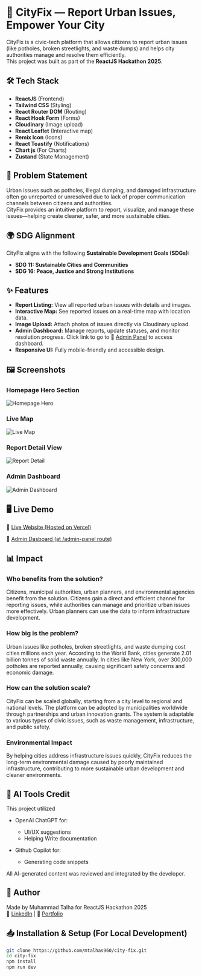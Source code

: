 # 🌆 CityFix — Report Urban Issues, Empower Your City

CityFix is a civic-tech platform that allows citizens to report urban issues (like potholes, broken streetlights, and waste dumps) and helps city authorities manage and resolve them efficiently.  
This project was built as part of the **ReactJS Hackathon 2025**.

## 🛠️ Tech Stack

- **ReactJS** (Frontend)
- **Tailwind CSS** (Styling)
- **React Router DOM** (Routing)
- **React Hook Form** (Forms)
- **Cloudinary** (Image upload)
- **React Leaflet** (Interactive map)
- **Remix Icon** (Icons)
- **React Toastify** (Notifications)
- **Chart js** (For Charts)
- **Zustand** (State Management)

## 🎯 Problem Statement

Urban issues such as potholes, illegal dumping, and damaged infrastructure often go unreported or unresolved due to lack of proper communication channels between citizens and authorities.  
CityFix provides an intuitive platform to report, visualize, and manage these issues—helping create cleaner, safer, and more sustainable cities.

## 🌍 SDG Alignment

CityFix aligns with the following **Sustainable Development Goals (SDGs):**  
- **SDG 11: Sustainable Cities and Communities**  
- **SDG 16: Peace, Justice and Strong Institutions**  

## ✨ Features

- **Report Listing:** View all reported urban issues with details and images.
- **Interactive Map:** See reported issues on a real-time map with location data.
- **Image Upload:** Attach photos of issues directly via Cloudinary upload.
- **Admin Dashboard:** Manage reports, update statuses, and monitor resolution progress. Click link to go to 🔗 [Admin Panel](https://cityfix.vercel.app/login) to access dashboard.
- **Responsive UI:** Fully mobile-friendly and accessible design.

## 🖼️ Screenshots

### Homepage Hero Section  
![Homepage Hero](https://cityfix.vercel.app/hero.png)

### Live Map  
![Live Map](https://cityfix.vercel.app/live_map.png)

### Report Detail View  
![Report Detail](https://cityfix.vercel.app/report_detail.png)

### Admin Dashboard  
![Admin Dashboard](https://cityfix.vercel.app/dashboard.png)


## 🖥️ Live Demo

🔗 [Live Website (Hosted on Vercel)](https://cityfix.vercel.app)

🔗 [Admin Dasboard (at /admin-panel route)](https://cityfix.vercel.app/admin-panel)

## 📊 Impact

### Who benefits from the solution?
Citizens, municipal authorities, urban planners, and environmental agencies benefit from the solution. Citizens gain a direct and efficient channel for reporting issues, while authorities can manage and prioritize urban issues more effectively. Urban planners can use the data to inform infrastructure development.

### How big is the problem?
Urban issues like potholes, broken streetlights, and waste dumping cost cities millions each year. According to the World Bank, cities generate 2.01 billion tonnes of solid waste annually. In cities like New York, over 300,000 potholes are reported annually, causing significant safety concerns and economic damage.

### How can the solution scale?
CityFix can be scaled globally, starting from a city level to regional and national levels. The platform can be adopted by municipalities worldwide through partnerships and urban innovation grants. The system is adaptable to various types of civic issues, such as waste management, infrastructure, and public safety.

### Environmental Impact
By helping cities address infrastructure issues quickly, CityFix reduces the long-term environmental damage caused by poorly maintained infrastructure, contributing to more sustainable urban development and cleaner environments.

## 🤖 AI Tools Credit

This project utilized

- OpenAI ChatGPT for:
    - UI/UX suggestions
    - Helping Write documentation

- Github Copilot for:
    - Generating code snippets

All AI-generated content was reviewed and integrated by the developer.

## 👤 Author

Made by Muhammad Talha for ReactJS Hackathon 2025  
🔗 [LinkedIn](https://www.linkedin.com/in/mtalhas960) | 🔗 [Portfolio](https://mtalhas-portfolio.vercel.app/)

## 📥 Installation & Setup (For Local Development)

```bash
git clone https://github.com/mtalhas960/city-fix.git
cd city-fix
npm install
npm run dev
```